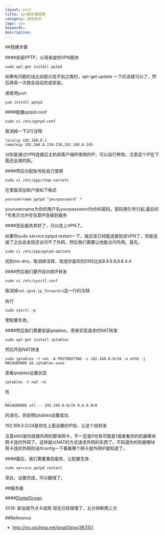 ```yaml
---
layout: post
title: vpn服务器搭建
category: 游戏技术
tags: vpn
keywords: 
description: 
---
```


##搭建步骤

####安装PPTP，以用来提供VPN服务

```
sudo apt-get install pptpd
```

如果有问题的话比如提示找不到之类的，apt-get update 一下应该就可以了，然后再来一次就会自动完成安装。


或者用yum

```
yum install pptpd
```

####配置pptpd.conf

```
sudo vi /etc/pptpd.conf
```

取消掉一下2行注释:

```
localip 192.168.0.1
remoteip 192.168.0.234-238,192.168.0.245
```

分别是通过VPN连接后主机和客户端所使用的IP，可以自行修改。注意这个IP在下面还会用的到。


####然后分配账号给自己使用

```
sudo vi /etc/ppp/chap-secrets
```

在里面添加账户按如下格式

```
yourusername pptpd "yourpassword" *
```
yourusername为你的用户名yourpassword为你的密码，密码用引号引起,最后的*号表示允许在任意IP连接到服务

####至此服务弄好了，可以连上VPN了。

如果你sudo service pptpd restart一下，就应该已经能连接到该VPN了，但是连接了之后会发现还访问不了外网。然后我们需要让他能访问外网。首先，

```
sudo vi /etc/ppp/pptpd-options
```

找到ms-dns，取消掉注释，改成你喜欢的DNS比如8.8.8.8,8.8.4.4


####然后我们要开启内核IP转发

```
sudo vi /etc/sysctl.conf
```

取消掉`net.ipv4.ip_forward=1`这一行的注释.

执行

```
sudo sysctl –p
```

使配置生效。

####然后我们需要安装iptables，用来实现请求的NAT转发

```
sudo apt-get install iptables
```


然后开启NAT转发

```
sudo iptables -t nat -A POSTROUTING -s 192.168.0.0/24 -o eth0 -j MASQUERADE && iptables-save
```

查看iptables设置状态

```
iptables -t nat -nL
```

有

```
...
MASQUERADE all -- 192.168.0.0/24 0.0.0.0/0
```

的语句，则说明iptables设置成功.

192.168.0.0/24是你在上面设置的IP段，让这个段转发

注意eth0是你连接外网的那块网卡，不一定是0也有可能是1或者看你的机器哪块网卡连的外网了。这样就以NAT的方式请求外网的东西了。不知道你的机器哪块网卡连的外网的话ifconfig一下看看哪个网卡是外网IP就知道了。

####最后，我们需要重启服务，让配置生效 .

```
sudo service pptpd restart
```

至此，设置完成，可以翻墙了。

##服务器

####[DigitalOcean](https://www.digitalocean.com/)

2016:
新加坡节点卡成狗
现在已经很慢了，五分钟断两三次



##Reference

* <http://my.oschina.net/isnail/blog/363151>
